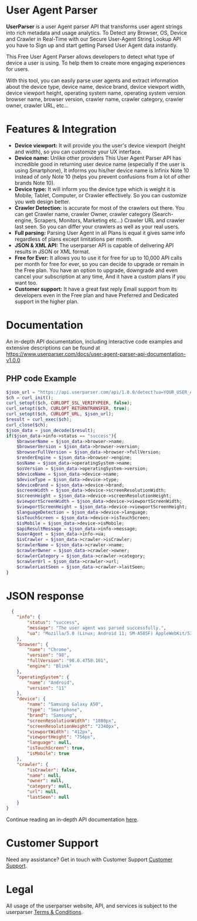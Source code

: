 # User Agent Parser
**UserParser** is a user Agent parser API that transforms user agent strings into rich metadata and usage analytics.
To Detect any Browser, OS, Device and Crawler in Real-Time with our Secure User-Agent String Lookup API you have to Sign up and start getting Parsed User Agent data instantly.

This Free User Agent Parser allows developers to detect what type of device a user is using. To help them to create more engaging experiences for users.

With this tool, you can easily parse user agents and extract information about the device type, device name, device brand, device viewport width, device viewport height, operating system name, operating system version browser name, browser version, crawler name, crawler category, crawler owner, crawler URL, etc...


# Features & Integration
* **Device viewport:** It will provide you the user's device viewport (height and width), so you can customize your UX interface. 
* **Device name:** Unlike other providers This User Agent Parser API has incredible good in returning user device name (especially if the user is using Smartphone), It informs you his/her device name is Infinix Note 10 instead of only Note 10 (helps you prevent confusions from a lot of other brands Note 10).
* **Device type:** It will inform you the device type which is weight it is Mobile, Tablet, Computer, or Crawler effectively. So you can customize you web design better.
* **Crawler Detection:** is accurate for most of the crawlers out there. You can get Crawler name, crawler Owner, crawler category (Search-engine, Scrapers, Monitors, Marketing etc...) Crawler URL and crawler last seen. So you can differ your crawlers as well as your real users.
* **Full parsing:** Parsing User Agent in all Plans is equal it gives same info regardless of plans except limitations per month.
* **JSON & XML API:** The userparser API is capable of delivering API results in JSON or XML format.
* **Free for Ever:** It allows you to use it for free for up to 10,000 API calls per month for free for ever, so you can decide to upgrade or remain in the Free plan. You have an option to upgrade, downgrade and even cancel your subscription at any time, And it have a custom plans if you want too.
* **Customer support:** It have a great fast reply Email support from its developers even in the Free plan and have Preferred and Dedicated support in the higher plan.
# Documentation
An in-depth API documentation, including interactive code examples and extensive descriptions can be found at https://www.userparser.com/docs/user-agent-parser-api-documentation-v1.0.0
## PHP code Example
```php
$json_url = "https://api.userparser.com/api/1.0.0/detect?ua=YOUR_USER_AGENT&api_key=YOUR_API_KEY";
$ch = curl_init();
curl_setopt($ch, CURLOPT_SSL_VERIFYPEER, false);
curl_setopt($ch, CURLOPT_RETURNTRANSFER, true);
curl_setopt($ch, CURLOPT_URL, $json_url);
$result = curl_exec($ch);
curl_close($ch);
$json_data = json_decode($result);
if($json_data->info->status == "success"){
    $brawserName = $json_data->browser->name;
    $browserVersion = $json_data->browser->version;
    $browserFullVersion = $json_data->browser->fullVersion;
    $renderEngine = $json_data->browser->engine;
    $osName = $json_data->operatingSystem->name;
    $osVersion = $json_data->operatingSystem->version;
    $deviceName = $json_data->device->name;
    $deviceType = $json_data->device->type;
    $deviceBrand = $json_data->device->brand;
    $screenWidth = $json_data->device->screenResolutionWidth;
    $screenHeight = $json_data->device->screenResolutionHeight;
    $viewportScreenWidth = $json_data->device->viewportScreenWidth;
    $viewportScreenHeight = $json_data->device->viewportScreenHeight;
    $languageDetection = $json_data->device->language;
    $isTouchScreen = $json_data->device->isTouchScreen;
    $isMobile = $json_data->device->isMobile;
    $apiResultMessage = $json_data->info->message;
    $userAgent = $json_data->info->ua;
    $isCrawler = $json_data->crawler->isCrawler;
    $crawlerName = $json_data->crawler->name;
    $crawlerOwner = $json_data->crawler->owner;
    $crawlerCategory = $json_data->crawler->category;
    $crawlerUrl = $json_data->crawler->url;
    $crawlerLastSeen = $json_data->crawler->lastSeen;
}
```
# JSON response 
```JSON
  {
    "info": {
        "status": "success",
        "message": "The user agent was parsed successfully.",
        "ua": "Mozilla/5.0 (Linux; Android 11; SM-A505F) AppleWebKit/537.36 (KHTML, like Gecko) Chrome/98.0.4758.101 Mobile Safari/537.36"
    },
    "browser": {
        "name": "Chrome",
        "version": "98",
        "fullVersion": "98.0.4758.101",
        "engine": "Blink"
    },
    "operatingSystem": {
        "name": "Android",
        "version": "11"
    },
    "device": {
        "name": "Samsung Galaxy A50",
        "type": "Smartphone",
        "brand": "Samsung",
        "screenResolutionWidth": "1080px",
        "screenResolutionHeight": "2340px",
        "viewportWidth": "412px",
        "viewportHeight": "756px",
        "language": null,
        "isTouchScreen": true,
        "isMobile": true
    },
    "crawler": {
        "isCrawler": false,
        "name": null,
        "owner": null,
        "category": null,
        "url": null,
        "lastSeen": null
    }
}
```
Continue reading an in-depth API documentation [here](https://www.userparser.com/docs/user-agent-parser-api-documentation-v1.0.0).
# Customer Support

Need any assistance? Get in touch with Customer Support
[Customer Support](https://www.userparser.com/contact-us).

# Legal

All usage of the userparser website, API, and services is subject to the userparser [Terms & Conditions](https://www.userparser.com/terms-of-use).

